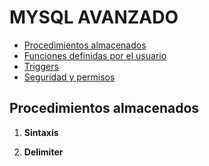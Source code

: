 # MYSQL AVANZADO

- [Procedimientos almacenados](#procedimientos-almacenados)
- [Funciones definidas por el usuario](#funciones-definidas-por-el-usuario)
- [Triggers](#triggers)
- [Seguridad y permisos](#seguridad-y-permisos)

## Procedimientos almacenados

1. **Sintaxis**

2. **Delimiter**
